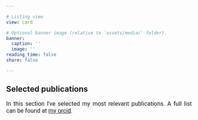 ```yaml
---

# Listing view
view: card

# Optional banner image (relative to `assets/media/` folder).
banner:
  caption: ''
  image: ''
reading_time: false
share: false

---
```


## Selected publications 
<span style="font-family: 'Roboto', sans-serif; font-size: 16px; text-align: justify;">

In this section I've selected my most relevant publications. A full list can be found at [my orcid](https://orcid.org/0000-0003-2813-8928). 